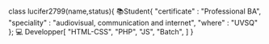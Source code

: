 class lucifer2799(name,status){
  📚Student{
    "certificate" : "Professional BA",
    "speciality"  : "audiovisual, communication and internet",
    "where"       : "UVSQ"
  };
  💻 Developper[
    "HTML-CSS",
    "PHP",
    "JS",
    "Batch",
  ]
}
